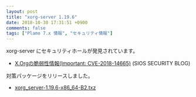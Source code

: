 ```yaml
---
layout: post
title: "xorg-server 1.19.6"
date: 2018-10-30 17:31:51 +0900
comments: false
tags: ["Plamo 7.x 情報", "セキュリティ情報"]
---
```

xorg-server にセキュリティホールが発見されています。

* [X.Orgの脆弱性情報(Important: CVE-2018-14665)](https://security.sios.com/vulnerability/xorg-security-vulnerability-20181026.html) (SIOS SECURITY BLOG)

対策パッケージをリリースしました。

* [xorg_server-1.19.6-x86_64-B2.txz](http://repository.plamolinux.org/pub/linux/Plamo/Plamo-7.x/x86_64/plamo/04_x11/xorg_server-1.19.6-x86_64-B2.txz)
